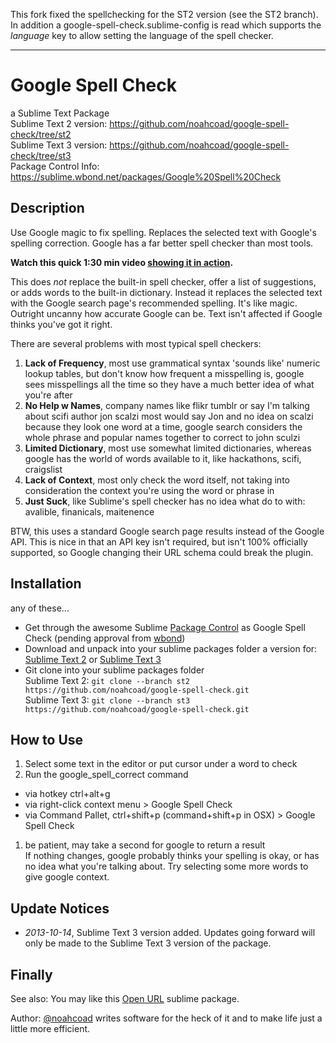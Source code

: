 This fork fixed the spellchecking for the ST2 version (see the ST2 branch). In addition a google-spell-check.sublime-config is read which supports the *language* key to allow setting the language of the spell checker.

---
# Google Spell Check
a Sublime Text Package  
Sublime Text 2 version: https://github.com/noahcoad/google-spell-check/tree/st2  
Sublime Text 3 version: https://github.com/noahcoad/google-spell-check/tree/st3  
Package Control Info: https://sublime.wbond.net/packages/Google%20Spell%20Check

## Description
Use Google magic to fix spelling.  Replaces the selected text with Google's spelling correction.  Google has a far better spell checker than most tools.  

**Watch this quick 1:30 min video [showing it in action](http://screencast.com/t/AyXPaPLWdxtg).**

This does _not_ replace the built-in spell checker, offer a list of suggestions, or adds words to the built-in dictionary.  Instead it replaces the selected text with the Google search page's recommended spelling.  It's like magic.  Outright uncanny how accurate Google can be.  Text isn't affected if Google thinks you've got it right.

There are several problems with most typical spell checkers:

1. **Lack of Frequency**, most use grammatical syntax 'sounds like' numeric lookup tables, but don't know how frequent a misspelling is, google sees misspellings all the time so they have a much better idea of what you're after
1. **No Help w Names**, company names like flikr tumblr or say I'm talking about scifi author jon scalzi most would say Jon and no idea on scalzi because they look one word at a time, google search considers the whole phrase and popular names together to correct to john sculzi
1. **Limited Dictionary**, most use somewhat limited dictionaries, whereas google has the world of words available to it, like hackathons, scifi, craigslist
1. **Lack of Context**, most only check the word itself, not taking into consideration the context you're using the word or phrase in
1. **Just Suck**, like Sublime's spell checker has no idea what do to with: avalible, finanicals, maitenence

BTW, this uses a standard Google search page results instead of the Google API.  This is nice in that an API key isn't required, but isn't 100% officially supported, so Google changing their URL schema could break the plugin.

## Installation
any of these...
* Get through the awesome Sublime [Package Control](http://wbond.net/sublime_packages/package_control) as Google Spell Check (pending approval from [wbond](https://github.com/wbond))
* Download and unpack into your sublime packages folder a version for: [Sublime Text 2](https://github.com/noahcoad/google-spell-check/archive/st2.zip) or [Sublime Text 3](https://github.com/noahcoad/google-spell-check/archive/st3.zip)
* Git clone into your sublime packages folder  
Sublime Text 2: ```git clone --branch st2 https://github.com/noahcoad/google-spell-check.git```  
Sublime Text 3: ```git clone --branch st3 https://github.com/noahcoad/google-spell-check.git```  

## How to Use
1. Select some text in the editor or put cursor under a word to check
1. Run the google_spell_correct command
  * via hotkey ctrl+alt+g
  * via right-click context menu > Google Spell Check
  * via Command Pallet, ctrl+shift+p (command+shift+p in OSX) > Google Spell Check
1. be patient, may take a second for google to return a result  
If nothing changes, google probably thinks your spelling is okay, or has no idea what you're talking about.  Try selecting some more words to give google context.

## Update Notices
* *2013-10-14*, Sublime Text 3 version added.  Updates going forward will only be made to the Sublime Text 3 version of the package.

## Finally
See also: You may like this [Open URL](https://github.com/noahcoad/open-url) sublime package.

Author: [@noahcoad](http://twitter.com/noahcoad) writes software for the heck of it and to make life just a little more efficient.
